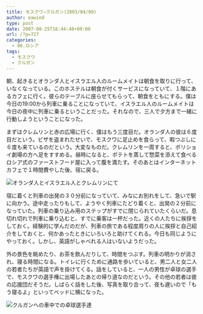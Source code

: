 ```yaml
---
title: モスクワ⇒クルガン(2003/04/09)
author: eawind
type: post
date: 2007-08-25T16:44:48+09:00
url: /?p=727
categories:
  - 06.ロシア
tags:
  - モスクワ
  - クルガン
---
```

朝、起きるとオランダ人とイスラエル人のルームメイトは朝食を取りに行って、いなくなっている。このホステルは朝食が付くサービスになっていて、１階にあるカフェに行く。彼らのテーブルに座らせてもらって、朝食をともにする。僕は今日の19:00から列車に乗ることになっていて、イスラエル人のルームメイトは今日の夜中に列車に乗るということだった。それなので、三人で夕方まで一緒に行動しようということになった。

まずはクレムリンと赤の広場に行く、僕はもう三度目だ。オランダ人の彼は６度目だという。ビザを盗まれたせいで、モスクワに足止めを食らって、暇つぶしに６度も来ているのだという。大変なものだ。クレムリンを一周すると、ボリショイ劇場の方へ足をすすめる。昼時になると、ポテトを蒸して惣菜を添えて食べるロシア式のファーストフード屋に入って腹を満たす。そのあとはインターネットカフェで１時間費やした後、宿に戻る。

![オランダ人とイスラエル人とクレムリンにて](/img/wp/2007/08/200304091556261.jpg)

宿に着くと列車の出発の３０分前になっていて、みなにお別れをして、急いで駅に向かう。途中走ったりもして、ようやく列車にたどり着くと、出発の２分前になっていた。列車の乗り込み用のステップがすでに閉じられていたくらいだ。息切れ切れで列車に乗り込むと、すでに乗客は一杯だった。近くの人たちに挨拶をしておく。経験的に学んだのだが、列車の旅である程度周りの人に挨拶と自己紹介をしておくと、何かあったときにいろいろと助けてくれる。今日も同じようにやっておく。しかし、英語がしゃべれる人はいないようだった。

外の景色を眺めたり、お茶を飲んだりして、時間をつぶす。列車の明かりが消され、寝る時間になる。トイレに行くために通路を歩いていると、男二人と女二人の若者たちが英語で声を掛けてくる。話をしていると、一人の男性が卓球の選手で、モスクワの選手権に出場したあとの帰り道なのだという。その他の若者は彼の応援団だそうだ。しばらく話をした後、写真を取り合って、夜も遅いので「もう寝るよ」といってベッドに横になった。

![クルガンへの車中での卓球選手達](/img/wp/2007/08/200304100106101.jpg)
